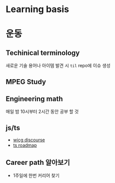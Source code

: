 # Learning basis

# 운동

## Techinical terminology
새로운 기술 용어나 아이템 발견 시 `til` repo에 이슈 생성

## MPEG Study
## Engineering math
매일 밤 10시부터 2시간 동안 공부 할 것

## js/ts
- [wicg discourse](https://discourse.wicg.io/)
- [ts roadmap](https://github.com/microsoft/TypeScript/wiki/Roadmap)

## Career path 알아보기
- 1주일에 한번 커리어 찾기